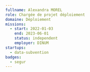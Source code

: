 ```yaml
---
fullname: Alexandra MOREL
role: Chargée de projet déploiement
domaine: Déploiement
missions:
  - start: 2022-01-03
    end: 2023-06-01
    status: independent
    employer: DINUM
startups:
  - data-subvention
badges:
  - segur
---
```


